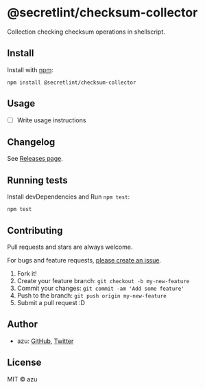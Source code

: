 # @secretlint/checksum-collector

Collection checking checksum operations in shellscript.

## Install

Install with [npm](https://www.npmjs.com/):

    npm install @secretlint/checksum-collector

## Usage

- [ ] Write usage instructions

## Changelog

See [Releases page](https://github.com/pkgdeps/unverified-checksum-checker/releases).

## Running tests

Install devDependencies and Run `npm test`:

    npm test

## Contributing

Pull requests and stars are always welcome.

For bugs and feature requests, [please create an issue](https://github.com/pkgdeps/unverified-checksum-checker/issues).

1. Fork it!
2. Create your feature branch: `git checkout -b my-new-feature`
3. Commit your changes: `git commit -am 'Add some feature'`
4. Push to the branch: `git push origin my-new-feature`
5. Submit a pull request :D

## Author

- azu: [GitHub](https://github.com/azu), [Twitter](https://twitter.com/azu_re)

## License

MIT © azu
